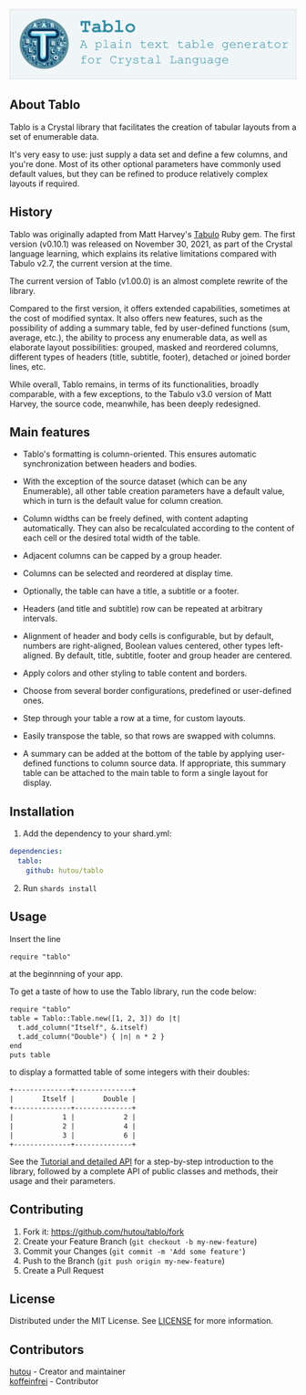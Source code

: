 ![logo](../docs/assets/images/logo.png)

## About Tablo

Tablo is a Crystal library that facilitates the creation of tabular
layouts from a set of enumerable data.

It's very easy to use: just supply a data set and define a few columns,
and you're done. Most of its other optional parameters have commonly
used default values, but they can be refined to produce relatively
complex layouts if required.

## History

Tablo was originally adapted from Matt Harvey's
[Tabulo](https://github.com/matt-harvey/tabulo) Ruby gem. The first
version (v0.10.1) was released on November 30, 2021, as part of the
Crystal language learning, which explains its relative limitations
compared with Tabulo v2.7, the current version at the time.

The current version of Tablo (v1.00.0) is an almost complete rewrite of
the library.

Compared to the first version, it offers extended capabilities,
sometimes at the cost of modified syntax. It also offers new features,
such as the possibility of adding a summary table, fed by user-defined
functions (sum, average, etc.), the ability to process any
enumerable data, as well as elaborate layout possibilities: grouped,
masked and reordered columns, different types of headers (title,
subtitle, footer), detached or joined border lines, etc.

While overall, Tablo remains, in terms of its functionalities, broadly
comparable, with a few exceptions, to the Tabulo v3.0 version of Matt Harvey,
the source code, meanwhile, has been deeply redesigned.

## Main features

- Tablo's formatting is column-oriented. This ensures automatic
  synchronization between headers and bodies.

- With the exception of the source dataset (which can be any
  Enumerable), all other table creation parameters have a default
  value, which in turn is the default value for column creation.

- Column widths can be freely defined, with content adapting
  automatically. They can also be recalculated according to the content of
  each cell or the desired total width of the table.

- Adjacent columns can be capped by a group header.

- Columns can be selected and reordered at display time.

- Optionally, the table can have a title, a subtitle or a footer.

- Headers (and title and subtitle) row can be repeated at arbitrary intervals.

- Alignment of header and body cells is configurable, but by default,
  numbers are right-aligned, Boolean values centered, other types
  left-aligned. By default, title, subtitle, footer and group header
  are centered.

- Apply colors and other styling to table content and borders.

- Choose from several border configurations, predefined or user-defined ones.

- Step through your table a row at a time, for custom layouts.

- Easily transpose the table, so that rows are swapped with columns.

- A summary can be added at the bottom of the table by applying
  user-defined functions to column source data. If appropriate, this
  summary table can be attached to the main table to form a single
  layout for display.

## Installation

1. Add the dependency to your shard.yml:

```yaml
dependencies:
  tablo:
    github: hutou/tablo
```

2. Run `shards install`

## Usage

Insert the line

```crystal
require "tablo"
```

at the beginnning of your app.

To get a taste of how to use the Tablo library, run the code below:

```crystal
require "tablo"
table = Tablo::Table.new([1, 2, 3]) do |t|
  t.add_column("Itself", &.itself)
  t.add_column("Double") { |n| n * 2 }
end
puts table
```

to display a formatted table of some integers with their doubles:

```
+--------------+--------------+
|       Itself |       Double |
+--------------+--------------+
|            1 |            2 |
|            2 |            4 |
|            3 |            6 |
+--------------+--------------+
```

See the [Tutorial and detailed API](https://hutou.github.io/tablo) for
a step-by-step introduction to the library, followed by a complete API
of public classes and methods, their usage and their parameters.

## Contributing

1. Fork it: https://github.com/hutou/tablo/fork
2. Create your Feature Branch (`git checkout -b my-new-feature`)
3. Commit your Changes (`git commit -m 'Add some feature'`)
4. Push to the Branch (`git push origin my-new-feature`)
5. Create a Pull Request

## License

Distributed under the MIT License. See [LICENSE](LICENSE) for more information.

## Contributors

[hutou](https://github.com/hutou) - Creator and maintainer <br />
[koffeinfrei](https://github.com/koffeinfrei) - Contributor
